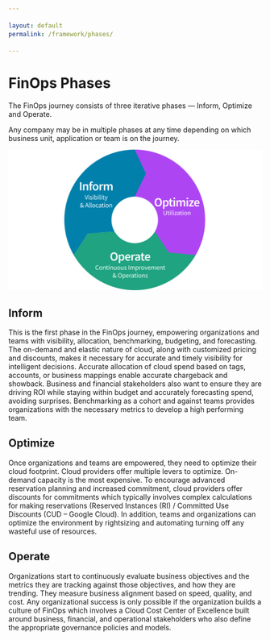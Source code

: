 ```yaml
---

layout: default
permalink: /framework/phases/

---
```


# FinOps Phases

The FinOps journey consists of three iterative phases — Inform, Optimize and Operate.

Any company may be in multiple phases at any time depending on which business unit, application or team is on the journey.


![FinOps Phases](/img/framework/phases.svg)

## Inform
This is the first phase in the FinOps journey, empowering organizations and teams with visibility, allocation, benchmarking, budgeting, and forecasting. The on-demand and elastic nature of cloud, along with customized pricing and discounts, makes it necessary for accurate and timely visibility for intelligent decisions. Accurate allocation of cloud spend based on tags, accounts, or business mappings enable accurate chargeback and showback. Business and financial stakeholders also want to ensure they are driving ROI while staying within budget and accurately forecasting spend, avoiding surprises. Benchmarking as a cohort and against teams provides organizations with the necessary metrics to develop a high performing team.

## Optimize
Once organizations and teams are empowered, they need to optimize their cloud footprint. Cloud providers offer multiple levers to optimize. On-demand capacity is the most expensive. To encourage advanced reservation planning and increased commitment, cloud providers offer discounts for commitments which typically involves complex calculations for making reservations (Reserved Instances (RI) / Committed Use Discounts (CUD – Google Cloud). In addition, teams and organizations can optimize the environment by rightsizing and automating turning off any wasteful use of resources.

## Operate
Organizations start to continuously evaluate business objectives and the metrics they are tracking against those objectives, and how they are trending. They measure business alignment based on speed, quality, and cost. Any organizational success is only possible if the organization builds a culture of FinOps which involves a Cloud Cost Center of Excellence built around business, financial, and operational stakeholders who also define the appropriate governance policies and models.


